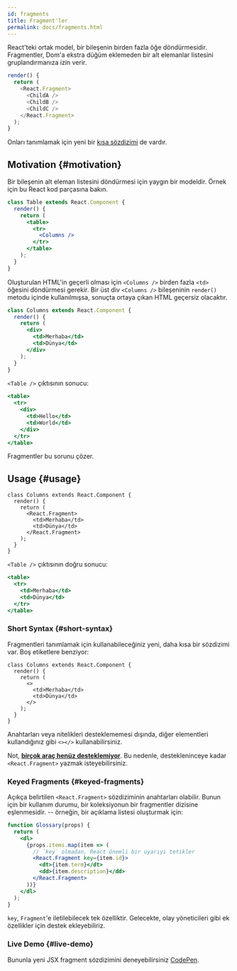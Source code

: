 ```yaml
---
id: fragments
title: Fragment'ler
permalink: docs/fragments.html
---
```


React'teki ortak model, bir bileşenin birden fazla öğe döndürmesidir. Fragmentler, Dom'a ekstra düğüm eklemeden bir alt elemanlar listesini gruplandırmanıza izin verir.

```js
render() {
  return (
    <React.Fragment>
      <ChildA />
      <ChildB />
      <ChildC />
    </React.Fragment>
  );
}
```

Onları tanımlamak için yeni bir [kısa sözdizimi](#short-syntax) de vardır.

## Motivation {#motivation}

Bir bileşenin alt eleman listesini döndürmesi için yaygın bir modeldir. Örnek için bu React kod parçasına bakın.

```jsx
class Table extends React.Component {
  render() {
    return (
      <table>
        <tr>
          <Columns />
        </tr>
      </table>
    );
  }
}
```

Oluşturulan HTML'in geçerli olması için `<Columns />` birden fazla `<td>` öğesini döndürmesi gerekir. Bir üst div `<Columns />` bileşeninin `render()` metodu içinde kullanılmışsa, sonuçta ortaya çıkan HTML geçersiz olacaktır.

```jsx
class Columns extends React.Component {
  render() {
    return (
      <div>
        <td>Merhaba</td>
        <td>Dünya</td>
      </div>
    );
  }
}
```

`<Table />` çıktısının sonucu:

```jsx
<table>
  <tr>
    <div>
      <td>Hello</td>
      <td>World</td>
    </div>
  </tr>
</table>
```

Fragmentler bu sorunu çözer.

## Usage {#usage}

```jsx{4,7}
class Columns extends React.Component {
  render() {
    return (
      <React.Fragment>
        <td>Merhaba</td>
        <td>Dünya</td>
      </React.Fragment>
    );
  }
}
```

`<Table />` çıktısının doğru sonucu:

```jsx
<table>
  <tr>
    <td>Merhaba</td>
    <td>Dünya</td>
  </tr>
</table>
```

### Short Syntax {#short-syntax}

Fragmentleri tanımlamak için kullanabileceğiniz yeni, daha kısa bir sözdizimi var. Boş etiketlere benziyor:

```jsx{4,7}
class Columns extends React.Component {
  render() {
    return (
      <>
        <td>Merhaba</td>
        <td>Dünya</td>
      </>
    );
  }
}
```

Anahtarları veya nitelikleri desteklememesi dışında, diğer elementleri kullandığınız gibi `<></>` kullanabilirsiniz.

Not, **[birçok araç henüz desteklemiyor](/blog/2017/11/28/react-v16.2.0-fragment-support.html#support-for-fragment-syntax)**. Bu nedenle, destekleninceye kadar `<React.Fragment>` yazmak isteyebilirsiniz.

### Keyed Fragments {#keyed-fragments}

Açıkça belirtilen `<React.Fragment>` sözdiziminin anahtarları olabilir. Bunun için bir kullanım durumu, bir koleksiyonun bir fragmentler dizisine eşlenmesidir. -- örneğin, bir açıklama listesi oluşturmak için:

```jsx
function Glossary(props) {
  return (
    <dl>
      {props.items.map(item => (
        // `key` olmadan, React önemli bir uyarıyı tetikler
        <React.Fragment key={item.id}>
          <dt>{item.term}</dt>
          <dd>{item.description}</dd>
        </React.Fragment>
      ))}
    </dl>
  );
}
```

`key`, `Fragment`'e iletilebilecek tek özelliktir. Gelecekte, olay yöneticileri gibi ek özellikler için destek ekleyebiliriz.

### Live Demo {#live-demo}

Bununla yeni JSX fragment sözdizimini deneyebilirsiniz [CodePen](https://codepen.io/reactjs/pen/VrEbjE?editors=1000).